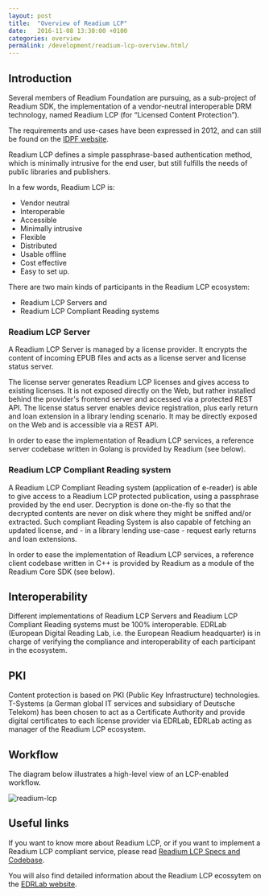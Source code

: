 ```yaml
---
layout: post
title:  "Overview of Readium LCP"
date:   2016-11-08 13:30:00 +0100
categories: overview
permalink: /development/readium-lcp-overview.html/
---
```


## Introduction

Several members of Readium Foundation are pursuing, as a sub-project of Readium SDK, the implementation of a vendor-neutral interoperable DRM technology, named Readium LCP (for “Licensed Content Protection”).

The requirements and use-cases have been expressed in 2012, and can still be found on the [IDPF website](http://idpf.org/epub-content-protection).

Readium LCP defines a simple passphrase-based authentication method, which is minimally intrusive for the end user,
but still fulfills the needs of public libraries and publishers. 

In a few words, Readium LCP is:
- Vendor neutral
- Interoperable
- Accessible
- Minimally intrusive
- Flexible
- Distributed
- Usable offline
- Cost effective
- Easy to set up.

There are two main kinds of participants in the Readium LCP ecosystem:
* Readium LCP Servers and
* Readium LCP Compliant Reading systems

### Readium LCP Server

A Readium LCP Server is managed by a license provider. It encrypts the content of incoming EPUB files and acts as a license server and license status server.

The license server generates Readium LCP licenses and gives access to existing licenses. It is not exposed directly on the Web, but rather installed behind the provider's frontend server and accessed via a protected REST API.
The license status server enables device registration, plus early return and loan extension in a library lending scenario. It may be directly exposed on the Web and is accessible via a REST API.

In order to ease the implementation of Readium LCP services, a reference server codebase written in Golang is provided by Readium (see below).

### Readium LCP Compliant Reading system

A Readium LCP Compliant Reading system (application of e-reader) is able to give access to a Readium LCP protected publication, using a passphrase provided by the end user. Decryption is done on-the-fly so that the decrypted contents are never on disk where they might be sniffed and/or extracted. Such compliant Reading System is also capable of fetching an updated license, and - in a library lending use-case - request early returns and loan extensions.  

In order to ease the implementation of Readium LCP services, a reference client codebase written in C++ is provided by Readium as a module of the Readium Core SDK (see below).

## Interoperability

Different implementations of Readium LCP Servers and Readium LCP Compliant Reading systems must be 100% interoperable.
EDRLab (European Digital Reading Lab, i.e. the European Readium headquarter) is in charge of verifying the compliance  and interoperability of each participant in the ecosystem.

## PKI

Content protection is based on PKI (Public Key Infrastructure) technologies. T-Systems (a German global IT services and subsidiary of Deutsche Telekom) has been chosen to act as a Certificate Authority and provide digital certificates to each license provider via EDRLab, EDRLab acting as manager of the Readium LCP ecosystem.

## Workflow

The diagram below illustrates a high-level view of an LCP-enabled workflow.

![readium-lcp](/assets/images/readium-lcp.png)

## Useful links

If you want to know more about Readium LCP, or if you want to implement a Readium LCP compliant service,
please read [Readium LCP Specs and Codebase](/lcp-specs-codebase/).

You will also find detailed information about the Readium LCP ecossytem on the [EDRLab website](https://edrlab.org/edrlab/readium-lcp-principles/).
